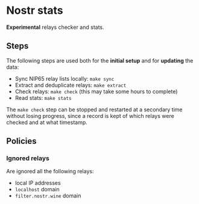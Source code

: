 # Nostr stats

**Experimental** relays checker and stats.

## Steps

The following steps are used both for the **initial setup** and for **updating** the data:

- Sync NIP65 relay lists locally: `make sync`
- Extract and deduplicate relays: `make extract`
- Check relays: `make check` (this may take some hours to complete)
- Read stats: `make stats`

The `make check` step can be stopped and restarted at a secondary time without losing progress,
since a record is kept of which relays were checked and at what timestamp.

## Policies

### Ignored relays

Are ignored all the following relays:
- local IP addresses
- `localhost` domain
- `filter.nostr.wine` domain
